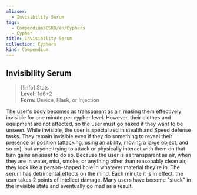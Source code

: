 ```yaml
---
aliases:
  - Invisibility Serum
tags:
  - Compendium/CSRD/en/Cyphers
  - Cypher
title: Invisibility Serum
collection: Cyphers
kind: Compendium
---
```

## Invisibility Serum  
>[!info] Stats  
> **Level:** 1d6+2  
> **Form:** Device, Flask, or Injection
  
The user's body becomes as transparent as air, making them effectively invisible for one minute per cypher level. However, their clothes and equipment are not affected, so the user must go naked if they want to be unseen. While invisible, the user is specialized in stealth and Speed defense tasks. They remain invisible even if they do something to reveal their presence or position (attacking, using an ability, moving a large object, and so on), but anyone trying to attack or physically interact with them on that turn gains an asset to do so. Because the user is as transparent as air, when they are in water, mist, smoke, or anything other than reasonably clean air, they look like a person-shaped hole in whatever material they're in. The serum has detrimental effects on the mind. Each minute it is in effect, the user takes 2 points of Intellect damage. Many users have become "stuck" in the invisible state and eventually go mad as a result.